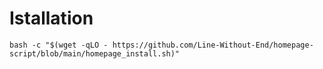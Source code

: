 <H1>Istallation</H1>

```
bash -c "$(wget -qLO - https://github.com/Line-Without-End/homepage-script/blob/main/homepage_install.sh)"
```
